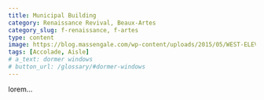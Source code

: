 ```yaml
---
title: Municipal Building
category: Renaissance Revival, Beaux-Artes
category_slug: f-renaissance, f-artes
type: content
image: https://blog.massengale.com/wp-content/uploads/2015/05/WEST-ELEVATION-OF-MUNICIPAL-OFFICE-BUILDING-FOR-THE-CITY-OF.jpg
tags: [Accolade, Aisle]
# a_text: dormer windows
# button_url: /glossary/#dormer-windows
---
```


lorem...
